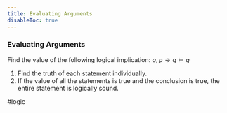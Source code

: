 ```yaml
---
title: Evaluating Arguments
disableToc: true
---
```


### Evaluating Arguments
Find the value of the following logical implication:
$q, p\to q \models q$

1. Find the truth of each statement individually.
2. If the value of all the statements is true and the conclusion is true, the entire statement is logically sound.

#logic 
